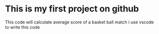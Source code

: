 # This is my first project on github
This code will calculate average score of a basket ball match
i use vscode to write this code